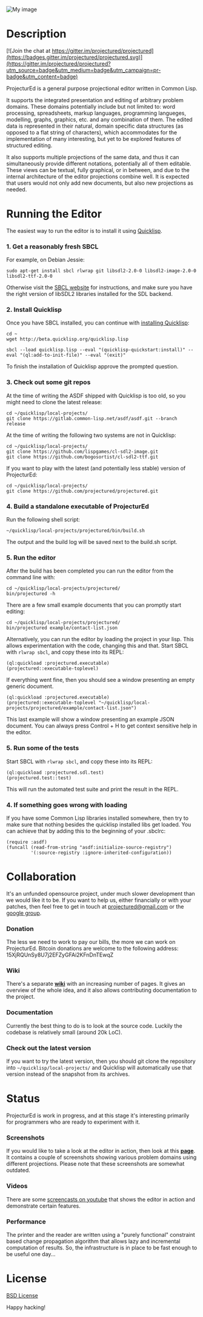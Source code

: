 ![My image](http://s9.postimage.org/mxnmsv4en/projectured.png)

# Description #

[![Join the chat at https://gitter.im/projectured/projectured](https://badges.gitter.im/projectured/projectured.svg)](https://gitter.im/projectured/projectured?utm_source=badge&utm_medium=badge&utm_campaign=pr-badge&utm_content=badge)

ProjecturEd is a general purpose projectional editor written in Common Lisp.

It supports the integrated presentation and editing of arbitrary problem domains. These domains potentially include but not limited to: word processing, spreadsheets, markup languages, programming langueges, modelling, graphs, graphics, etc. and any combination of them. The edited data is represented in their natural, domain specific data structures (as opposed to a flat string of characters), which accommodates for the implementation of many interesting, but yet to be explored features of structured editing.

It also supports multiple projections of the same data, and thus it can simultaneously provide different notations, potentially all of them editable. These views can be textual, fully graphical, or in between, and due to the internal architecture of the editor projections combine well. It is expected that users would not only add new documents, but also new projections as needed.

# Running the Editor #

The easiest way to run the editor is to install it using [Quicklisp](http://quicklisp.org).

### 1. Get a reasonably fresh SBCL ###

For example, on Debian Jessie:

```
sudo apt-get install sbcl rlwrap git libsdl2-2.0-0 libsdl2-image-2.0-0 libsdl2-ttf-2.0-0
```

Otherwise visit the [SBCL website](http://sbcl.org/platform-table.html) for instructions, and make sure you have the right version of libSDL2 libraries installed for the SDL backend.

### 2. Install Quicklisp ###

Once you have SBCL installed, you can continue with [installing Quicklisp](http://www.quicklisp.org/beta/#installation):

```
cd ~
wget http://beta.quicklisp.org/quicklisp.lisp

sbcl --load quicklisp.lisp --eval "(quicklisp-quickstart:install)" --eval "(ql:add-to-init-file)" --eval "(exit)"
```

To finish the installation of Quicklisp approve the prompted question.

### 3. Check out some git repos ###

At the time of writing the ASDF shipped with Quicklisp is too old, so you might need to clone the latest release:
```
cd ~/quicklisp/local-projects/
git clone https://gitlab.common-lisp.net/asdf/asdf.git --branch release
```

At the time of writing the following two systems are not in Quicklisp:
```
cd ~/quicklisp/local-projects/
git clone https://github.com/lispgames/cl-sdl2-image.git
git clone https://github.com/bogosortist/cl-sdl2-ttf.git
```

If you want to play with the latest (and potentially less stable) version of ProjecturEd:
```
cd ~/quicklisp/local-projects/
git clone https://github.com/projectured/projectured.git
```

### 4. Build a standalone executable of ProjecturEd ###

Run the following shell script:

```
~/quicklisp/local-projects/projectured/bin/build.sh
```

The output and the build log will be saved next to the build.sh script.

### 5. Run the editor ###

After the build has been completed you can run the editor from the command line with:

```
cd ~/quicklisp/local-projects/projectured/
bin/projectured -h
```

There are a few small example documents that you can promptly start editing:

```
cd ~/quicklisp/local-projects/projectured/
bin/projectured example/contact-list.json
```

Alternatively, you can run the editor by loading the project in your lisp. This allows experimentation with the code, changing this and that. Start SBCL with ```rlwrap sbcl```, and copy these into its REPL:

```
(ql:quickload :projectured.executable)
(projectured::executable-toplevel)
```

If everything went fine, then you should see a window presenting an empty generic document.

```
(ql:quickload :projectured.executable)
(projectured::executable-toplevel "~/quicklisp/local-projects/projectured/example/contact-list.json")
```

This last example will show a window presenting an example JSON document. You can always press Control + H to get context sensitive help in the editor.

### 5. Run some of the tests ###

Start SBCL with ```rlwrap sbcl```, and copy these into its REPL:

```
(ql:quickload :projectured.sdl.test)
(projectured.test::test)
```

This will run the automated test suite and print the result in the REPL.

### 4. If something goes wrong with loading ###

If you have some Common Lisp libraries installed somewhere, then try to make sure that nothing besides the quicklisp installed libs get loaded. You can achieve that by adding this to the beginning of your .sbclrc:

```
(require :asdf)
(funcall (read-from-string "asdf:initialize-source-registry")
         '(:source-registry :ignore-inherited-configuration))
```

# Collaboration #

It's an unfunded opensource project, under much slower development than we would like it to be. If you want to help us, either financially or with your patches, then feel free to get in touch at [projectured@gmail.com](mailto:projectured@gmail.com) or the [google group](http://groups.google.com/d/forum/projectured).

### Donation ###

The less we need to work to pay our bills, the more we can work on ProjecturEd. Bitcoin donations are welcome to the following address: 15XjRQUnSy8U7j2EFZyGFAi2KFnDnTEwqZ

### Wiki ###

There's a separate [**wiki**](https://github.com/projectured/projectured/wiki) with an increasing number of pages. It gives an overview of the whole idea, and it also allows contributing documentation to the project.

### Documentation ###

Currently the best thing to do is to look at the source code. Luckily the codebase is relatively small (around 20k LoC).

### Check out the latest version ###

If you want to try the latest version, then you should git clone the repository into ```~/quicklisp/local-projects/``` and Quicklisp will automatically use that version instead of the snapshot from its archives.

# Status #

ProjecturEd is work in progress, and at this stage it's interesting primarily for programmers who are ready to experiment with it.

### Screenshots ###

If you would like to take a look at the editor in action, then look at this [**page**](https://github.com/projectured/projectured/wiki/Screenshots). It contains a couple of screenshots showing various problem domains using different projections. Please note that these screenshots are somewhat outdated.

### Videos ###

There are some [screencasts on youtube](http://www.youtube.com/user/projectured) that shows the editor in action and demonstrate certain features.

### Performance ###

The printer and the reader are written using a "purely functional" constraint based change propagation algorithm that allows lazy and incremental computation of results. So, the infrastructure is in place to be fast enough to be useful one day...

# License #

[BSD License](https://github.com/projectured/projectured/wiki/License)

Happy hacking!

